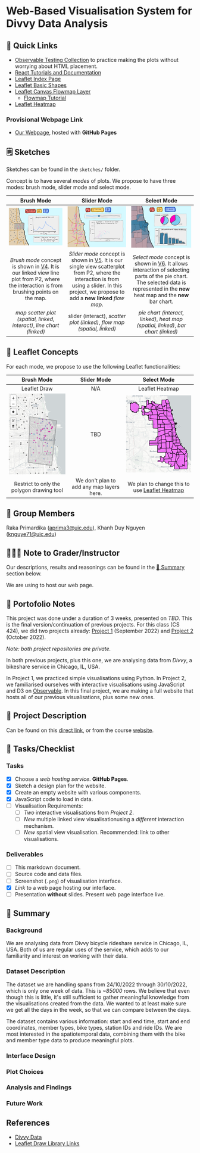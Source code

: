# Web-Based Visualisation System for Divvy Data Analysis

## 🔗 Quick Links

- [Observable Testing Collection](https://observablehq.com/collection/@rakaprimardika/cs-424-project-3) to practice making the plots without worrying about HTML placement.
- [React Tutorials and Documentation](https://reactjs.org/)
- [Leaflet Index Page](https://leafletjs.com/index.html)
- [Leaflet Basic Shapes](https://www.igismap.com/leafletjs-point-polyline-polygon-rectangle-circle/)
- [Leaflet Canvas Flowmap Layer](https://www.datarevelapp.com/leaflet_canvas/)
  - [Flowmap Tutorial](https://neiugis.github.io/lab6/)
- [Leaflet Heatmap](https://github.com/Leaflet/Leaflet.heat)

### Provisional Webpage Link

- [Our Webpage](https://duynguyen2001.github.io/Project3CS424/), hosted with **GitHub Pages**

## 🗒️ Sketches

Sketches can be found in the `sketches/` folder.

Concept is to have several _modes_ of plots. We propose to have three modes: brush mode, slider mode and select mode.

| Brush Mode | Slider Mode | Select Mode |
| :----------: | :-----------: | :-----------: |
| ![](sketches/webpage-design-v04.png) | ![](sketches/webpage-design-v05.png) | ![](sketches/webpage-design-v06.png) |
| _Brush mode_ concept is shown in [V4](sketches/webpage-design-v04.png). It is our linked view line plot from P2, where the interaction is from brushing points on the map. | _Slider mode_ concept is shown in [V5](sketches/webpage-design-v05.png). It is our single view scatterplot from P2, where the interaction is from using a slider. In this project, we propose to add a **new linked** _flow map_. | _Select mode_ concept is shown in [V6](sketches/webpage-design-v06.png). It allows interaction of selecting parts of the pie chart. The selected data is represented in the **new** heat map and the **new** bar chart. |
| _map scatter plot (spatial, linked, interact)_, _line chart (linked)_ | slider (interact), _scatter plot (linked)_, _flow map (spatial, linked)_ | _pie chart (interact, linked)_, _heat map (spatial, linked)_, _bar chart (linked)_ |

## 🍂 Leaflet Concepts

For each mode, we propose to use the following Leaflet functionalities:

| Brush Mode | Slider Mode | Select Mode |
| :----------: | :-----------: | :-----------: |
| Leaflet Draw | N/A | Leaflet Heatmap |
| ![](images/L-draw-brush-mode-concept.png) | TBD | ![](images/L-geojson-heatmap-concept.png) |
| Restrict to only the polygon drawing tool | We don't plan to add any map layers here. | We plan to change this to use [Leaflet Heatmap](https://github.com/Leaflet/Leaflet.heat) |

## 👥 Group Members

Raka Primardika (aprima3@uic.edu), Khanh Duy Nguyen (knguye71@uic.edu)

## 👨🏻‍🏫 Note to Grader/Instructor

Our descriptions, results and reasonings can be found in the [💬 Summary](#💬-summary) section below.

We are using _<insert here>_ to host our web page.

## 💼 Portofolio Notes

This project was done under a duration of 3 weeks, presented on _TBD_. This is the final version/continuation of previous projects. For this class (CS 424), we did two projects already: [Project 1](https://github.com/uic-vis/project-1-raka-s-team) (September 2022) and [Project 2](https://github.com/uic-vis/project-2-raka-s-team) (October 2022).

_Note: both project repositories are private._

In both previous projects, plus this one, we are analysing data from _Divvy_, a bikeshare service in Chicago, IL, USA.

In Project 1, we practiced simple visualisations using Python. In Project 2, we familiarised ourselves with interactive visualisations using JavaScript and D3 on [Observable](https://observablehq.com/). In this final project, we are making a full website that hosts all of our previous visualisations, plus some new ones.

## 🔖 Project Description

Can be found on this [direct link](https://fmiranda.me/courses/cs424-fall-2022/project-3/), or from the course [website](https://fmiranda.me/courses/cs424-fall-2022/).

## 📝 Tasks/Checklist

### Tasks

- [x] Choose a _web hosting service_. **GitHub Pages**.
- [x] Sketch a design plan for the website.
- [x] Create an empty website with various components.
- [x] JavaScript code to load in data.
- [ ] Visualisation Requirements:
  - [ ] _Two_ interactive visualisations from _Project 2_.
  - [ ] _New_ multiple linked view visualisationusing a _different_ interaction mechanism.
  - [ ] _New_ spatial view visualisation. Recommended: link to other visualisations.

### Deliverables

- [ ] This markdown document.
- [ ] Source code and data files.
- [ ] Screenshot (`.png`) of visualisation interface.
- [x] _Link_ to a web page hosting our interface.
- [ ] Presentation **without** slides. Present web page interface live.

## 💬 Summary

### Background

We are analysing data from Divvy bicycle rideshare service in Chicago, IL, USA. Both of us are regular uses of the service, which adds to our familiarity and interest on working with their data.

### Dataset Description

The dataset we are handling spans from 24/10/2022 through 30/10/2022, which is only one week of data. This is _~85000_ rows. We believe that even though this is little, it's still sufficient to gather meaningful knowledge from the visualisations created from the data. We wanted to at least make sure we get all the days in the week, so that we can compare between the days.

The dataset contains various information: start and end time, start and end coordinates, member types, bike types, station IDs and ride IDs. We are most interested in the spatiotemporal data, combining them with the bike and member type data to produce meaningful plots.

### Interface Design

### Plot Choices

### Analysis and Findings

### Future Work

## References

- [Divvy Data](https://divvy-tripdata.s3.amazonaws.com/index.html)
- [Leaflet Draw Library Links](https://cdnjs.com/libraries/leaflet.draw)
